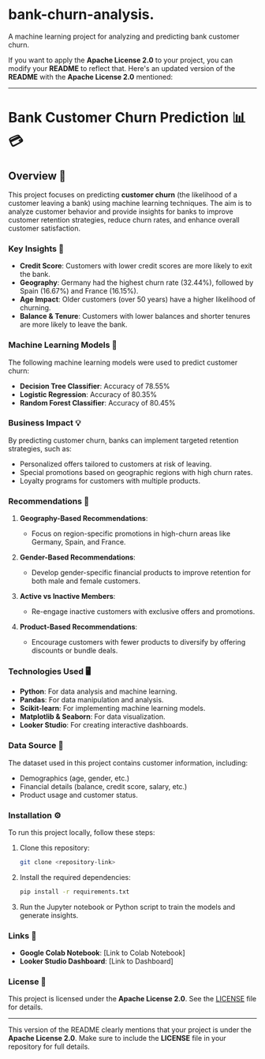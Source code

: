 # bank-churn-analysis.
A machine learning project for analyzing and predicting bank customer churn.

If you want to apply the **Apache License 2.0** to your project, you can modify your **README** to reflect that. Here's an updated version of the **README** with the **Apache License 2.0** mentioned:

---

# Bank Customer Churn Prediction 📊💳

## Overview 🚀
This project focuses on predicting **customer churn** (the likelihood of a customer leaving a bank) using machine learning techniques. The aim is to analyze customer behavior and provide insights for banks to improve customer retention strategies, reduce churn rates, and enhance overall customer satisfaction.

### Key Insights 🔑
- **Credit Score**: Customers with lower credit scores are more likely to exit the bank.
- **Geography**: Germany had the highest churn rate (32.44%), followed by Spain (16.67%) and France (16.15%).
- **Age Impact**: Older customers (over 50 years) have a higher likelihood of churning.
- **Balance & Tenure**: Customers with lower balances and shorter tenures are more likely to leave the bank.

### Machine Learning Models 🧠
The following machine learning models were used to predict customer churn:
- **Decision Tree Classifier**: Accuracy of 78.55%
- **Logistic Regression**: Accuracy of 80.35%
- **Random Forest Classifier**: Accuracy of 80.45%

### Business Impact 💡
By predicting customer churn, banks can implement targeted retention strategies, such as:
- Personalized offers tailored to customers at risk of leaving.
- Special promotions based on geographic regions with high churn rates.
- Loyalty programs for customers with multiple products.

### Recommendations 💬
1. **Geography-Based Recommendations**:
   - Focus on region-specific promotions in high-churn areas like Germany, Spain, and France.
   
2. **Gender-Based Recommendations**:
   - Develop gender-specific financial products to improve retention for both male and female customers.
   
3. **Active vs Inactive Members**:
   - Re-engage inactive customers with exclusive offers and promotions.
   
4. **Product-Based Recommendations**:
   - Encourage customers with fewer products to diversify by offering discounts or bundle deals.

### Technologies Used 🖥️
- **Python**: For data analysis and machine learning.
- **Pandas**: For data manipulation and analysis.
- **Scikit-learn**: For implementing machine learning models.
- **Matplotlib & Seaborn**: For data visualization.
- **Looker Studio**: For creating interactive dashboards.

### Data Source 📁
The dataset used in this project contains customer information, including:
- Demographics (age, gender, etc.)
- Financial details (balance, credit score, salary, etc.)
- Product usage and customer status.

### Installation ⚙️
To run this project locally, follow these steps:
1. Clone this repository:
   ```bash
   git clone <repository-link>
   ```
2. Install the required dependencies:
   ```bash
   pip install -r requirements.txt
   ```
3. Run the Jupyter notebook or Python script to train the models and generate insights.

### Links 📑
- **Google Colab Notebook**: [Link to Colab Notebook]
- **Looker Studio Dashboard**: [Link to Dashboard]

### License 📜
This project is licensed under the **Apache License 2.0**. See the [LICENSE](LICENSE) file for details.

---

This version of the README clearly mentions that your project is under the **Apache License 2.0**. Make sure to include the **LICENSE** file in your repository for full details.
